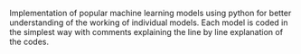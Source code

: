 Implementation of popular machine learning models using python for better understanding of the working of individual models.
Each model is coded in the simplest way with comments explaining the line by line explanation of the codes.
